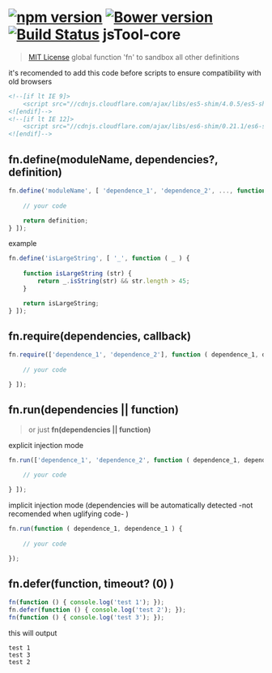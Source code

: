 [![npm version](https://badge.fury.io/js/jstool-core.svg)](http://badge.fury.io/js/jstool-core)
[![Bower version](https://badge.fury.io/bo/jstool-core.svg)](http://badge.fury.io/bo/jstool-core)
[![Build Status](https://travis-ci.org/jstools/core.js.svg?branch=master)](https://travis-ci.org/jstools/core.js)
jsTool-core
==================================
> [MIT License](LICENSE)
> global function 'fn' to sandbox all other definitions


it's recomended to add this code before scripts to ensure compatibility with old browsers
``` html
<!--[if lt IE 9]>
    <script src="//cdnjs.cloudflare.com/ajax/libs/es5-shim/4.0.5/es5-shim.min.js"></script>
<![endif]-->
<!--[if lt IE 12]>
    <script src="//cdnjs.cloudflare.com/ajax/libs/es6-shim/0.21.1/es6-shim.min.js"></script>
<![endif]-->
```

fn.define(moduleName, dependencies?, definition)
------------------------------------------------

``` js
fn.define('moduleName', [ 'dependence_1', 'dependence_2', ..., function ( dependence_1, dependence_1, ...) {
	
	// your code

	return definition;
} ]);
```

example
``` js
fn.define('isLargeString', [ '_', function ( _ ) {
	
	function isLargeString (str) {
		return _.isString(str) && str.length > 45;
	}

	return isLargeString;
} ]);
```

fn.require(dependencies, callback)
-----------------------------------

``` js
fn.require(['dependence_1', 'dependence_2'], function ( dependence_1, dependence_1 ) {
	
	// your code

} ]);
```

fn.run(dependencies || function)
--------------------------------
> or just **fn(dependencies || function)**

explicit injection mode
``` js
fn.run(['dependence_1', 'dependence_2', function ( dependence_1, dependence_1 ) {
	
	// your code

} ]);
```

implicit injection mode (dependencies will be automatically detected -not recomended when uglifying code- )
``` js
fn.run(function ( dependence_1, dependence_1 ) {
	
	// your code

});
```

fn.defer(function, timeout? (0) )
-----------------------------------

``` js
fn(function () { console.log('test 1'); });
fn.defer(function () { console.log('test 2'); });
fn(function () { console.log('test 3'); });
```

this will output
```
test 1
test 3
test 2
```
